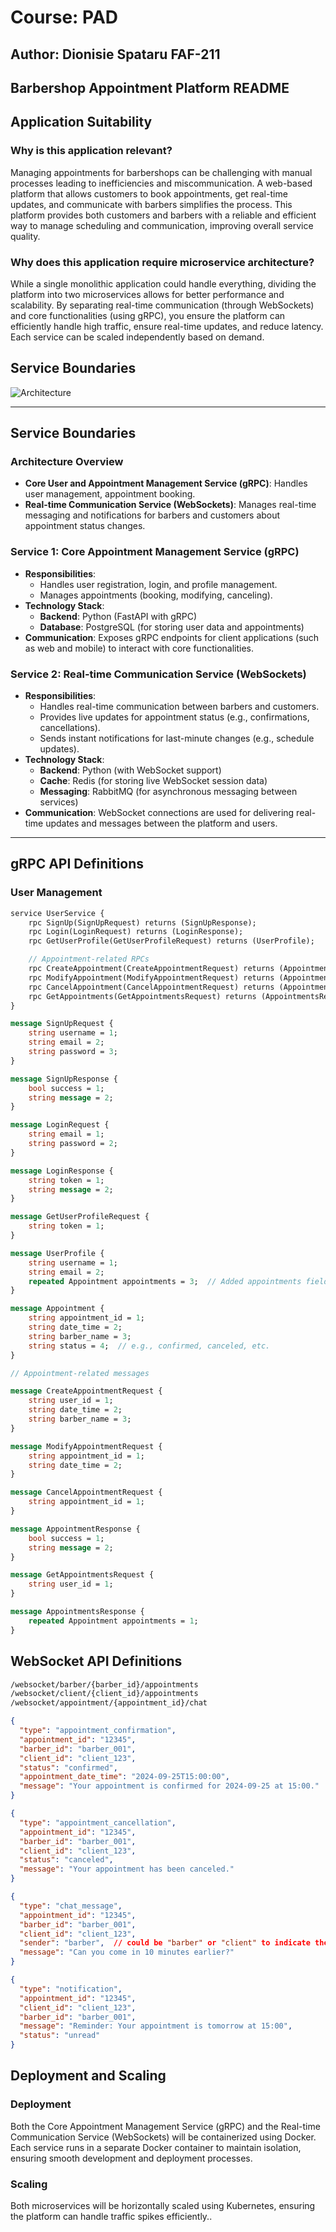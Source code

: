 # Course: PAD

## Author: Dionisie Spataru FAF-211

## Barbershop Appointment Platform README

## Application Suitability

### Why is this application relevant?
Managing appointments for barbershops can be challenging with manual processes leading to inefficiencies and miscommunication. A web-based platform that allows customers to book appointments, get real-time updates, and communicate with barbers simplifies the process. This platform provides both customers and barbers with a reliable and efficient way to manage scheduling and communication, improving overall service quality.

### Why does this application require microservice architecture?
While a single monolithic application could handle everything, dividing the platform into two microservices allows for better performance and scalability. By separating real-time communication (through WebSockets) and core functionalities (using gRPC), you ensure the platform can efficiently handle high traffic, ensure real-time updates, and reduce latency. Each service can be scaled independently based on demand.

## Service Boundaries

![Architecture](images/diagram.png)

---

## Service Boundaries

### Architecture Overview
- **Core User and Appointment Management Service (gRPC)**: Handles user management, appointment booking.
- **Real-time Communication Service (WebSockets)**: Manages real-time messaging and notifications for barbers and customers about appointment status changes.

### Service 1: Core Appointment Management Service (gRPC)
- **Responsibilities**: 
    - Handles user registration, login, and profile management.
    - Manages appointments (booking, modifying, canceling).
- **Technology Stack**:
    - **Backend**: Python (FastAPI with gRPC)
    - **Database**: PostgreSQL (for storing user data and appointments)
- **Communication**: Exposes gRPC endpoints for client applications (such as web and mobile) to interact with core functionalities.

### Service 2: Real-time Communication Service (WebSockets)
- **Responsibilities**:
    - Handles real-time communication between barbers and customers.
    - Provides live updates for appointment status (e.g., confirmations, cancellations).
    - Sends instant notifications for last-minute changes (e.g., schedule updates).
- **Technology Stack**:
    - **Backend**: Python (with WebSocket support)
    - **Cache**: Redis (for storing live WebSocket session data)
    - **Messaging**: RabbitMQ (for asynchronous messaging between services)
- **Communication**: WebSocket connections are used for delivering real-time updates and messages between the platform and users.

---

## gRPC API Definitions

### User Management

```proto
service UserService {
    rpc SignUp(SignUpRequest) returns (SignUpResponse);
    rpc Login(LoginRequest) returns (LoginResponse);
    rpc GetUserProfile(GetUserProfileRequest) returns (UserProfile);

    // Appointment-related RPCs
    rpc CreateAppointment(CreateAppointmentRequest) returns (AppointmentResponse);
    rpc ModifyAppointment(ModifyAppointmentRequest) returns (AppointmentResponse);
    rpc CancelAppointment(CancelAppointmentRequest) returns (AppointmentResponse);
    rpc GetAppointments(GetAppointmentsRequest) returns (AppointmentsResponse);
}

message SignUpRequest {
    string username = 1;
    string email = 2;
    string password = 3;
}

message SignUpResponse {
    bool success = 1;
    string message = 2;
}

message LoginRequest {
    string email = 1;
    string password = 2;
}

message LoginResponse {
    string token = 1;
    string message = 2;
}

message GetUserProfileRequest {
    string token = 1;
}

message UserProfile {
    string username = 1;
    string email = 2;
    repeated Appointment appointments = 3;  // Added appointments field
}

message Appointment {
    string appointment_id = 1;
    string date_time = 2;
    string barber_name = 3;
    string status = 4;  // e.g., confirmed, canceled, etc.
}

// Appointment-related messages

message CreateAppointmentRequest {
    string user_id = 1;
    string date_time = 2;
    string barber_name = 3;
}

message ModifyAppointmentRequest {
    string appointment_id = 1;
    string date_time = 2;
}

message CancelAppointmentRequest {
    string appointment_id = 1;
}

message AppointmentResponse {
    bool success = 1;
    string message = 2;
}

message GetAppointmentsRequest {
    string user_id = 1;
}

message AppointmentsResponse {
    repeated Appointment appointments = 1;
}
```

## WebSocket API Definitions

```proto
/websocket/barber/{barber_id}/appointments
/websocket/client/{client_id}/appointments
/websocket/appointment/{appointment_id}/chat
```

```json
{
  "type": "appointment_confirmation",
  "appointment_id": "12345",
  "barber_id": "barber_001",
  "client_id": "client_123",
  "status": "confirmed",
  "appointment_date_time": "2024-09-25T15:00:00",
  "message": "Your appointment is confirmed for 2024-09-25 at 15:00."
}

{
  "type": "appointment_cancellation",
  "appointment_id": "12345",
  "barber_id": "barber_001",
  "client_id": "client_123",
  "status": "canceled",
  "message": "Your appointment has been canceled."
}

{
  "type": "chat_message",
  "appointment_id": "12345",
  "barber_id": "barber_001",
  "client_id": "client_123",
  "sender": "barber",  // could be "barber" or "client" to indicate the message origin
  "message": "Can you come in 10 minutes earlier?"
}

{
  "type": "notification",
  "appointment_id": "12345",
  "client_id": "client_123",
  "barber_id": "barber_001",
  "message": "Reminder: Your appointment is tomorrow at 15:00",
  "status": "unread"
}


```

## Deployment and Scaling

### Deployment

Both the Core Appointment Management Service (gRPC) and the Real-time Communication Service (WebSockets) will be containerized using Docker. Each service runs in a separate Docker container to maintain isolation, ensuring smooth development and deployment processes.

### Scaling

Both microservices will be horizontally scaled using Kubernetes, ensuring the platform can handle traffic spikes efficiently..